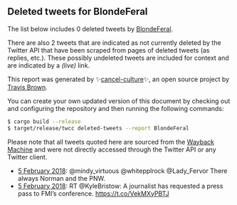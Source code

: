## Deleted tweets for BlondeFeral

The list below includes 0 deleted tweets by
[BlondeFeral](https://twitter.com/BlondeFeral).

There are also 2 tweets that are indicated as not currently
deleted by the Twitter API that have been scraped from pages of deleted tweets (as replies, etc.).
These possibly undeleted tweets are included for context and are indicated by a _(live)_ link.


This report was generated by ✨[cancel-culture](https://github.com/travisbrown/cancel-culture)✨,
an open source project by [Travis Brown](https://twitter.com/travisbrown).

You can create your own updated version of this document by checking out and configuring the
repository and then running the following commands:

```bash
$ cargo build --release
$ target/release/twcc deleted-tweets --report BlondeFeral
```

Please note that all tweets quoted here are sourced from the
[Wayback Machine](https://web.archive.org) and were not directly accessed through the Twitter API or
any Twitter client.

* [ 5 February 2018](https://web.archive.org/web/20180205185810/https://twitter.com/BlondeFeral/status/960588377241391104): @mindy_virtuous @whitepplrock @Lady_Fervor There always Norman and the PNW. <!--960588377241391104-->
* [ 5 February 2018](https://web.archive.org/web/20180205020937/https://twitter.com/BlondeFeral/status/960334567344410625): RT @KyleBristow: A journalist has requested a press pass to FMI’s conference. https://t.co/VekMXyPBTJ <!--960334567344410625-->
